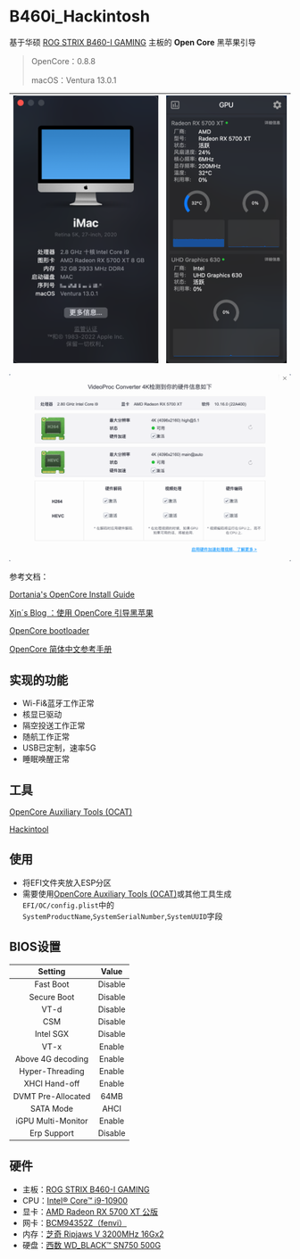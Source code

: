# B460i_Hackintosh

基于华硕 [ROG STRIX B460-I GAMING](https://rog.asus.com.cn/motherboards/rog-strix/rog-strix-b460-i-gaming-model/) 主板的 **Open Core** 黑苹果引导

> OpenCore：0.8.8  
>
> macOS：Ventura 13.0.1

| ![1](assets/1.png) | ![2](assets/2.png) |
| ------------------ | ------------------ |

![3](assets/3.png)

参考文档：

[Dortania's OpenCore Install Guide](https://dortania.github.io/OpenCore-Install-Guide/)

[Xjn´s Blog ：使用 OpenCore 引导黑苹果](https://blog.xjn819.com/post/opencore-guide.html)

[OpenCore bootloader](https://github.com/acidanthera/OpenCorePkg)

[OpenCore 简体中文参考手册](https://oc.skk.moe/)

## 实现的功能

*  Wi-Fi&蓝牙工作正常
*  核显已驱动
*  隔空投送工作正常
*  随航工作正常
*  USB已定制，速率5G
*  睡眠唤醒正常

## 工具

[OpenCore Auxiliary Tools (OCAT)](https://github.com/ic005k/OCAuxiliaryTools)

[Hackintool](https://github.com/headkaze/Hackintool)

## 使用
- 将EFI文件夹放入ESP分区
- 需要使用[OpenCore Auxiliary Tools (OCAT)](https://github.com/ic005k/OCAuxiliaryTools)或其他工具生成`EFI/OC/config.plist`中的`SystemProductName`,`SystemSerialNumber`,`SystemUUID`字段

## BIOS设置

|      Setting       |  Value  |
| :----------------: | :-----: |
|     Fast Boot      | Disable |
|    Secure Boot     | Disable |
|        VT-d        | Disable |
|        CSM         | Disable |
|     Intel SGX      | Disable |
|        VT-x        | Enable  |
| Above 4G decoding  | Enable  |
|  Hyper-Threading   | Enable  |
|   XHCI Hand-off    | Enable  |
| DVMT Pre-Allocated |  64MB   |
|     SATA Mode      |  AHCI   |
| iGPU Multi-Monitor | Enable  |
|    Erp Support     | Disable |

## 硬件
* 主板：[ROG STRIX B460-I GAMING](https://www.asus.com.cn/Motherboards/ROG-STRIX-B460-I-GAMING/)
* CPU：[Intel® Core™ i9-10900](https://www.intel.cn/content/www/cn/zh/products/sku/199328/intel-core-i910900-processor-20m-cache-up-to-5-20-ghz/specifications.html)
* 显卡：[AMD Radeon RX 5700 XT 公版](https://www.amd.com/zh-hans/products/graphics/amd-radeon-rx-5700-xt) 
* 网卡：[BCM94352Z（fenvi）](https://cn.fenvi.com/product_detail_39.html)
* 内存：[芝奇 Ripjaws V 3200MHz 16Gx2](https://gskill.com/cn/product/204/218/1535687484/F4-3200C16S-16GVK)  
* 硬盘：[西数 WD_BLACK™ SN750 500G](https://shop.westerndigital.com/zh-cn/products/internal-drives/wd-black-sn750-nvme-ssd#WDS500G3X0C) 
